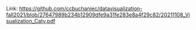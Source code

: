 Link: https://github.com/ccbuchaniec/datavisualization-fall2021/blob/27647989b234b12909dfe9a31fe283e8a4f29c82/20211108_Visualization_Caty.pdf 
